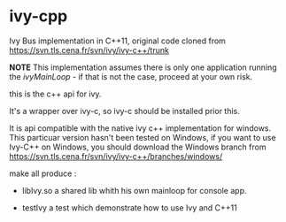 # ivy-cpp
Ivy Bus implementation in C++11, original code cloned from https://svn.tls.cena.fr/svn/ivy/ivy-c++/trunk

**NOTE** This implementation assumes there is only one application running the *ivyMainLoop* - if that is not the case, proceed at your own risk.

this is the c++ api for ivy.

It's a wrapper over ivy-c, so ivy-c should be installed prior this.

It is api compatible with the native ivy c++ implementation for windows. This particuar version hasn't been tested on Windows, if you want to use Ivy-C++ on Windows, you should download the Windows branch from https://svn.tls.cena.fr/svn/ivy/ivy-c++/branches/windows/

make all produce :

- libIvy.so
	a shared lib whith his own mainloop for console app.

- testIvy 
	a test which demonstrate how to use Ivy and C++11
